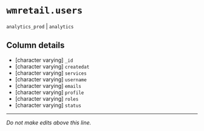 # `wmretail.users`
`analytics_prod` | `analytics`

## Column details
* [character varying] `_id`
* [character varying] `createdat`
* [character varying] `services`
* [character varying] `username`
* [character varying] `emails`
* [character varying] `profile`
* [character varying] `roles`
* [character varying] `status`

-------------------------------------------------------------------------------
*Do not make edits above this line.*
